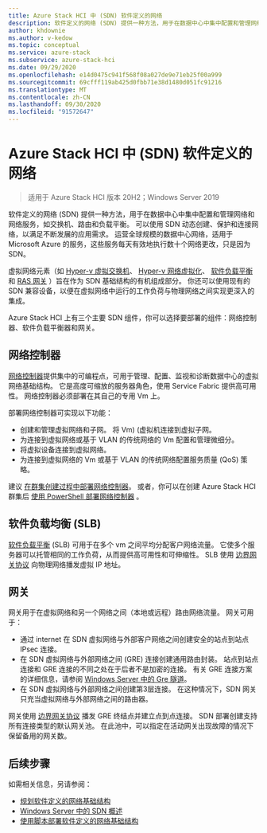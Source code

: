```yaml
---
title: Azure Stack HCI 中 (SDN) 软件定义的网络
description: 软件定义的网络 (SDN) 提供一种方法，用于在数据中心中集中配置和管理网络和网络服务，如交换机、路由和负载平衡。
author: khdownie
ms.author: v-kedow
ms.topic: conceptual
ms.service: azure-stack
ms.subservice: azure-stack-hci
ms.date: 09/29/2020
ms.openlocfilehash: e14d0475c941f568f08a027de9e71eb25f00a999
ms.sourcegitcommit: 69cfff119ab425d0fbb71e38d1480d051fc91216
ms.translationtype: MT
ms.contentlocale: zh-CN
ms.lasthandoff: 09/30/2020
ms.locfileid: "91572647"
---
```

# <a name="software-defined-networking-sdn-in-azure-stack-hci"></a>Azure Stack HCI 中 (SDN) 软件定义的网络

> 适用于 Azure Stack HCI 版本 20H2；Windows Server 2019

软件定义的网络 (SDN) 提供一种方法，用于在数据中心中集中配置和管理网络和网络服务，如交换机、路由和负载平衡。 可以使用 SDN 动态创建、保护和连接网络，以满足不断发展的应用需求。 运营全球规模的数据中心网络，适用于 Microsoft Azure 的服务，这些服务每天有效地执行数十个网络更改，只是因为 SDN。

虚拟网络元素（如 [Hyper-v 虚拟交换机](/windows-server/virtualization/hyper-v-virtual-switch/hyper-v-virtual-switch)、 [Hyper-v 网络虚拟化](/windows-server/networking/sdn/technologies/hyper-v-network-virtualization/hyper-v-network-virtualization)、 [软件负载平衡](/windows-server/networking/sdn/technologies/network-function-virtualization/software-load-balancing-for-sdn)和 [RAS 网关](/windows-server/networking/sdn/technologies/network-function-virtualization/ras-gateway-for-sdn) ）旨在作为 SDN 基础结构的有机组成部分。 你还可以使用现有的 SDN 兼容设备，以便在虚拟网络中运行的工作负荷与物理网络之间实现更深入的集成。

Azure Stack HCI 上有三个主要 SDN 组件，你可以选择要部署的组件：网络控制器、软件负载平衡器和网关。

## <a name="network-controller"></a>网络控制器

[网络控制器](/windows-server/networking/sdn/technologies/Software-Defined-Networking-Technologies#network-controller)提供集中的可编程点，可用于管理、配置、监视和诊断数据中心的虚拟网络基础结构。 它是高度可缩放的服务器角色，使用 Service Fabric 提供高可用性。 网络控制器必须部署在其自己的专用 Vm 上。

部署网络控制器可实现以下功能：

- 创建和管理虚拟网络和子网。 将 Vm)  (虚拟机连接到虚拟子网。
- 为连接到虚拟网络或基于 VLAN 的传统网络的 Vm 配置和管理微细分。
- 将虚拟设备连接到虚拟网络。
- 为连接到虚拟网络的 Vm 或基于 VLAN 的传统网络配置服务质量 (QoS) 策略。

建议 [在群集创建过程中部署网络控制器](../deploy/create-cluster.md#step-5-sdn-optional)。 或者，你可以在创建 Azure Stack HCI 群集后 [使用 PowerShell 部署网络控制器](../deploy/network-controller-powershell.md) 。

## <a name="software-load-balancing"></a>软件负载均衡 (SLB)

[软件负载平衡](/windows-server/networking/sdn/technologies/network-function-virtualization/software-load-balancing-for-sdn) (SLB) 可用于在多个 vm 之间平均分配客户网络流量。 它使多个服务器可以托管相同的工作负荷，从而提供高可用性和可伸缩性。 SLB 使用 [边界网关协议](/windows-server/remote/remote-access/bgp/border-gateway-protocol-bgp) 向物理网络播发虚拟 IP 地址。

## <a name="gateway"></a>网关

网关用于在虚拟网络和另一个网络之间（本地或远程）路由网络流量。 网关可用于：

- 通过 internet 在 SDN 虚拟网络与外部客户网络之间创建安全的站点到站点 IPsec 连接。
- 在 SDN 虚拟网络与外部网络之间 (GRE) 连接创建通用路由封装。 站点到站点连接和 GRE 连接的不同之处在于后者不是加密的连接。 有关 GRE 连接方案的详细信息，请参阅 [Windows Server 中的 Gre 隧道](/windows-server/remote/remote-access/ras-gateway/gre-tunneling-windows-server)。
- 在 SDN 虚拟网络与外部网络之间创建第3层连接。 在这种情况下，SDN 网关只充当虚拟网络与外部网络之间的路由器。

网关使用 [边界网关协议](/windows-server/remote/remote-access/bgp/border-gateway-protocol-bgp) 播发 GRE 终结点并建立点到点连接。 SDN 部署创建支持所有连接类型的默认网关池。 在此池中，可以指定在活动网关出现故障的情况下保留备用的网关数。

## <a name="next-steps"></a>后续步骤

如需相关信息，另请参阅：

- [规划软件定义的网络基础结构](plan-software-defined-networking-infrastructure.md)
- [Windows Server 中的 SDN 概述](/windows-server/networking/sdn/software-defined-networking)
- [使用脚本部署软件定义的网络基础结构](/windows-server/networking/sdn/deploy/deploy-a-software-defined-network-infrastructure-using-scripts)

